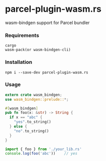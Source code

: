 # parcel-plugin-wasm.rs

wasm-bindgen support for Parcel bundler

### Requirements
```
cargo
wasm-pack(or wasm-bindgen-cli)
```
### Installation
```
npm i --save-dev parcel-plugin-wasm.rs
```

### Usage
```rust
extern crate wasm_bindgen;
use wasm_bindgen::prelude::*;

#[wasm_bindgen]
pub fn foo(x: &str) -> String {
  if x == "abc" {
    "yes".to_string()
  } else {
    "no".to_string()
  }
}
```

```javascript
import { foo } from './your_lib.rs'
console.log(foo('abc'))    // yes
```
